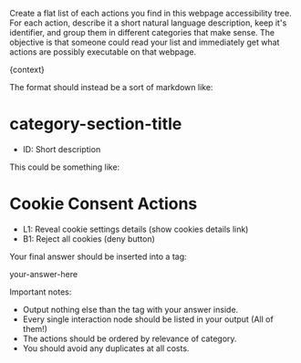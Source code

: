 Create a flat list of each actions you find in this webpage accessibility tree. For each action, describe it a short natural language description, keep it's identifier, and group them in different categories that make sense. The objective is that someone could read your list and immediately get what actions are possibly executable on that webpage.

{context}

The format should instead be a sort of markdown like:

# category-section-title
* ID: Short description

This could be something like:

# Cookie Consent Actions
* L1: Reveal cookie settings details (show cookies details link)
* B1: Reject all cookies (deny button)

Your final answer should be inserted into a <action-listing/> tag:

<action-listing>
your-answer-here
</action-listing>

Important notes:
- Output nothing else than the <action-listing/> tag with your answer inside.
- Every single interaction node should be listed in your output (All of them!)
- The actions should be ordered by relevance of category.
- You should avoid any duplicates at all costs.

